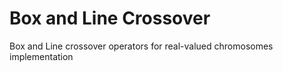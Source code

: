 # Box and Line Crossover
Box and Line crossover operators for real-valued chromosomes implementation